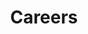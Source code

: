 ---
title: Careers
layout: careers
content: Who are We?
        NVision IT was founded in 2004 with a vision of transforming today’s business systems challenges into tomorrow’s successes. Although information technology is what we are known for, we consider the underlying business processes in everything we do. We focus on our clients’ strategic goals and incorporate them into the solutions we recommend using the most effective methods available. Our clients range from mid-sized to Fortune 500 companies in the public, private and governmental sectors. Industries served include defense, healthcare, education, manufacturing, technology, telecom, utilities and transportation.

        NVision IT’s team of dedicated professionals are passionate Careers teaming with our clients to help them achieve their strategic goals. Our team is knowledgeable Careers the latest technology and current business trends which allows them to work effectively and build a strong relationship with our clients based on mutual trust and understanding.

        We work based on the principle of providing world class solutions delivered at a reasonable price. Defining the project budget up front allows us to deliver the product within the predefined resource constraints. The lower costs of deployment and rapid implementation enables our clients to see their ideas come to life without unexpected delays and cost overruns. Success is achieved due to our team’s exceptional experience and the trust our clients have in us.

        Our Key Differentiators
        Experience
        Value
        Right Sourcing
        Shared Services
        Vetting Process
        We Stand By Our Work
draft: false
plans:
- title: Basic Plan
  subtitle: Best For Small Individuals
  price: 49
  type: month
  features:
    - Express Service
    - Customs Clearance
    - Time-Critical Services
  button:
    label: Get started for free
    link: "/contact"

- title: Professional Plan
  subtitle: Best For Professionals
  price: 69
  type: month
  recommended: true
  features:
    - Express Service
    - Customs Clearance
    - Time-Critical Services
    - Cloud Service
    - Best Dashboard
  button:
    label: Get started
    link: "/contact"

- title: Business Plan
  subtitle: Best For Large Individuals
  price: 99
  type: month
  features:
    - Express Service
    - Customs Clearance
    - Time-Critical Services
  button:
    label: Get started
    link: "/contact"

call_to_action:
  title: Need a larger plan?
  content: Hi.
  image: '/images/cta.svg'
  button:
    enable: true
    label: "Contact Us"
    link: "/contact"
    
---
